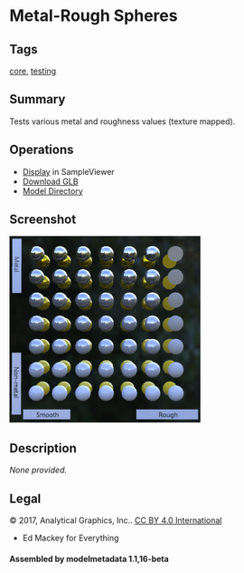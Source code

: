 # Metal-Rough Spheres

## Tags

[core](../../Models-core.md), [testing](../../Models-testing.md)

## Summary

Tests various metal and roughness values (texture mapped).

## Operations

* [Display](https://github.khronos.org/glTF-Sample-Viewer-Release/?model=https://raw.GithubUserContent.com/KhronosGroup/glTF-Sample-Assets/main/./Models/MetalRoughSpheres/glTF-Binary/MetalRoughSpheres.glb) in SampleViewer
* [Download GLB](https://raw.GithubUserContent.com/KhronosGroup/glTF-Sample-Assets/main/./Models/MetalRoughSpheres/glTF-Binary/MetalRoughSpheres.glb)
* [Model Directory](./)

## Screenshot

![screenshot](screenshot/screenshot.png)

## Description

_None provided._

## Legal

&copy; 2017, Analytical Graphics, Inc.. [CC BY 4.0 International](https://creativecommons.org/licenses/by/4.0/legalcode)

 - Ed Mackey for Everything

#### Assembled by modelmetadata 1.1,16-beta